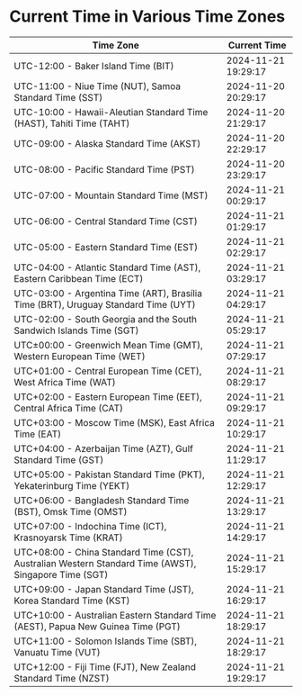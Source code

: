 # Current Time in Various Time Zones

| Time Zone | Current Time |
|-----------|--------------|
| UTC-12:00 - Baker Island Time (BIT) | 2024-11-21 19:29:17 |
| UTC-11:00 - Niue Time (NUT), Samoa Standard Time (SST) | 2024-11-20 20:29:17 |
| UTC-10:00 - Hawaii-Aleutian Standard Time (HAST), Tahiti Time (TAHT) | 2024-11-20 21:29:17 |
| UTC-09:00 - Alaska Standard Time (AKST) | 2024-11-20 22:29:17 |
| UTC-08:00 - Pacific Standard Time (PST) | 2024-11-20 23:29:17 |
| UTC-07:00 - Mountain Standard Time (MST) | 2024-11-21 00:29:17 |
| UTC-06:00 - Central Standard Time (CST) | 2024-11-21 01:29:17 |
| UTC-05:00 - Eastern Standard Time (EST) | 2024-11-21 02:29:17 |
| UTC-04:00 - Atlantic Standard Time (AST), Eastern Caribbean Time (ECT) | 2024-11-21 03:29:17 |
| UTC-03:00 - Argentina Time (ART), Brasília Time (BRT), Uruguay Standard Time (UYT) | 2024-11-21 04:29:17 |
| UTC-02:00 - South Georgia and the South Sandwich Islands Time (SGT) | 2024-11-21 05:29:17 |
| UTC±00:00 - Greenwich Mean Time (GMT), Western European Time (WET) | 2024-11-21 07:29:17 |
| UTC+01:00 - Central European Time (CET), West Africa Time (WAT) | 2024-11-21 08:29:17 |
| UTC+02:00 - Eastern European Time (EET), Central Africa Time (CAT) | 2024-11-21 09:29:17 |
| UTC+03:00 - Moscow Time (MSK), East Africa Time (EAT) | 2024-11-21 10:29:17 |
| UTC+04:00 - Azerbaijan Time (AZT), Gulf Standard Time (GST) | 2024-11-21 11:29:17 |
| UTC+05:00 - Pakistan Standard Time (PKT), Yekaterinburg Time (YEKT) | 2024-11-21 12:29:17 |
| UTC+06:00 - Bangladesh Standard Time (BST), Omsk Time (OMST) | 2024-11-21 13:29:17 |
| UTC+07:00 - Indochina Time (ICT), Krasnoyarsk Time (KRAT) | 2024-11-21 14:29:17 |
| UTC+08:00 - China Standard Time (CST), Australian Western Standard Time (AWST), Singapore Time (SGT) | 2024-11-21 15:29:17 |
| UTC+09:00 - Japan Standard Time (JST), Korea Standard Time (KST) | 2024-11-21 16:29:17 |
| UTC+10:00 - Australian Eastern Standard Time (AEST), Papua New Guinea Time (PGT) | 2024-11-21 18:29:17 |
| UTC+11:00 - Solomon Islands Time (SBT), Vanuatu Time (VUT) | 2024-11-21 18:29:17 |
| UTC+12:00 - Fiji Time (FJT), New Zealand Standard Time (NZST) | 2024-11-21 19:29:17 |
